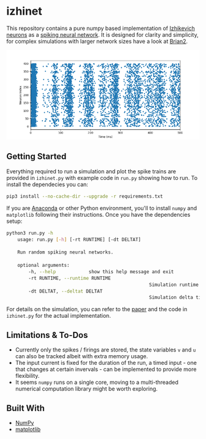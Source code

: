 # izhinet

This repository contains a pure numpy based implementation of [Izhikevich neurons](https://www.izhikevich.org/publications/spikes.pdf) as a [spiking neural network](https://en.wikipedia.org/wiki/Spiking_neural_network). It is designed for clarity and simplicity, for complex simulations with larger network sizes have a look at [Brian2](https://brian2.readthedocs.io/en/stable/).

![spiketrain](https://raw.githubusercontent.com/nuric/izhinet/master/spike_train.png)

## Getting Started
Everything required to run a simulation and plot the spike trains are provided in `izhinet.py` with example code in `run.py` showing how to run. To install the dependecies you can:

```bash
pip3 install --no-cache-dir --upgrade -r requirements.txt
```

If you are [Anaconda](https://www.anaconda.com/) or other Python environment, you'll to install `numpy` and `matplotlib` following their instructions. Once you have the dependencies setup:

```bash
python3 run.py -h
	usage: run.py [-h] [-rt RUNTIME] [-dt DELTAT]

	Run random spiking neural networks.

	optional arguments:
		-h, --help            show this help message and exit
		-rt RUNTIME, --runtime RUNTIME
													Simulation runtime in milliseconds per input.
		-dt DELTAT, --deltat DELTAT
													Simulation delta time (dt), resolution.
```

For details on the simulation, you can refer to the [paper](https://www.izhikevich.org/publications/spikes.pdf) and the code in `izhinet.py` for the actual implementation.

## Limitations & To-Dos

 - Currently only the spikes / firings are stored, the state variables `v` and `u` can also be tracked albeit with extra memory usage.
 - The input current is fixed for the duration of the run, a timed input - one that changes at certain invervals - can be implemented to provide more flexibility.
 - It seems `numpy` runs on a single core, moving to a multi-threaded numerical computation library might be worth exploring.

## Built With

 - [NumPy](https://numpy.org/)
 - [matplotlib](https://matplotlib.org/)
